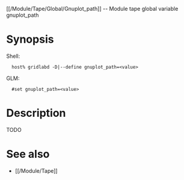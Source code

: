 [[/Module/Tape/Global/Gnuplot_path]] -- Module tape global variable gnuplot_path

# Synopsis
Shell:
~~~
  host% gridlabd -D|--define gnuplot_path=<value>
~~~
GLM:
~~~
  #set gnuplot_path=<value>
~~~

# Description

TODO

# See also
* [[/Module/Tape]]
